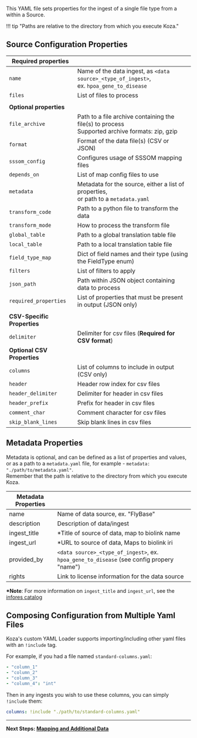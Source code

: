 This YAML file sets properties for the ingest of a single file type from a within a Source.

!!! tip "Paths are relative to the directory from which you execute Koza."

## Source Configuration Properties

| **Required properties**     |                                                                                                     |
| --------------------------- | --------------------------------------------------------------------------------------------------- |
| `name`                      | Name of the data ingest, as `<data source>_<type_of_ingest>`, <br/>ex. `hpoa_gene_to_disease`       |
| `files`                     | List of files to process                                                                            |
|                             |                                                                                                     |
| **Optional properties**     |                                                                                                     |
| `file_archive`              | Path to a file archive containing the file(s) to process <br/> Supported archive formats: zip, gzip |
| `format`                    | Format of the data file(s) (CSV or JSON)                                                            |
| `sssom_config`              | Configures usage of SSSOM mapping files                                                             |
| `depends_on`                | List of map config files to use                                                                     |
| `metadata`                  | Metadata for the source, either a list of properties,<br/>or path to a `metadata.yaml`              |
| `transform_code`            | Path to a python file to transform the data                                                         |
| `transform_mode`            | How to process the transform file                                                                   |
| `global_table`              | Path to a global translation table file                                                             |
| `local_table`               | Path to a local translation table file                                                              |
| `field_type_map`            | Dict of field names and their type (using the FieldType enum)                                       |
| `filters`                   | List of filters to apply                                                                            |
| `json_path`                 | Path within JSON object containing data to process                                                  |
| `required_properties`       | List of properties that must be present in output (JSON only)                                       |
|                             |                                                                                                     |
| **CSV-Specific Properties** |                                                                                                     |
| `delimiter`                 | Delimiter for csv files (**Required for CSV format**)                                               |
| **Optional CSV Properties** |                                                                                                     |
| `columns`                   | List of columns to include in output (CSV only)                                                     |
| `header`                    | Header row index for csv files                                                                      |
| `header_delimiter`          | Delimiter for header in csv files                                                                   |
| `header_prefix`             | Prefix for header in csv files                                                                      |
| `comment_char`              | Comment character for csv files                                                                     |
| `skip_blank_lines`          | Skip blank lines in csv files                                                                       |

## Metadata Properties

Metadata is optional, and can be defined as a list of properties and values, or as a path to a `metadata.yaml` file,
for example - `metadata: "./path/to/metadata.yaml"`.  
Remember that the path is relative to the directory from which you execute Koza.

| **Metadata Properties** |                                                                                          |
| ----------------------- | ---------------------------------------------------------------------------------------- |
| name                    | Name of data source, ex. "FlyBase"                                                       |
| description             | Description of data/ingest                                                               |
| ingest_title            | \*Title of source of data, map to biolink name                                           |
| ingest_url              | \*URL to source of data, Maps to biolink iri                                             |
| provided_by             | `<data source>_<type_of_ingest>`, ex. `hpoa_gene_to_disease` (see config propery "name") |
| rights                  | Link to license information for the data source                                          |

**\*Note**: For more information on `ingest_title` and `ingest_url`, see the [infores catalog](https://biolink.github.io/information-resource-registry/infores_catalog.yaml)

## Composing Configuration from Multiple Yaml Files

Koza's custom YAML Loader supports importing/including other yaml files with an `!include` tag.

For example, if you had a file named `standard-columns.yaml`:

```yaml
- "column_1"
- "column_2"
- "column_3"
- "column_4": "int"
```

Then in any ingests you wish to use these columns, you can simply `!include` them:

```yaml
columns: !include "./path/to/standard-columns.yaml"
```

---

**Next Steps: [Mapping and Additional Data](./mapping.md)**

